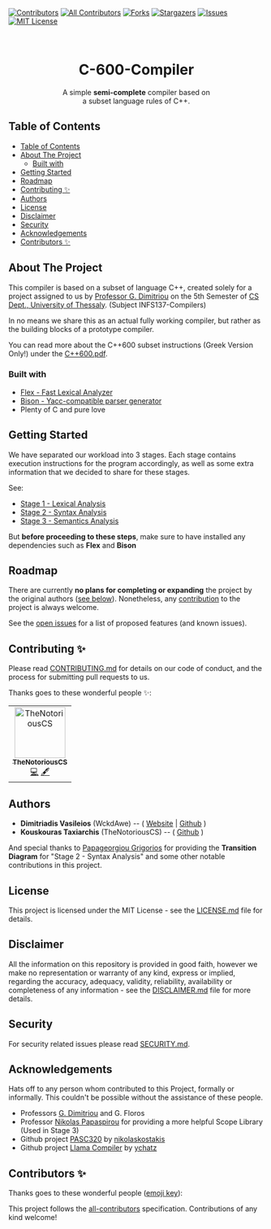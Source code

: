 ﻿[![Contributors][contributors-shield]][contributors-url]
[![All Contributors](https://img.shields.io/badge/all_contributors-1-orange.svg?style=flat-square)](#contributors)
[![Forks][forks-shield]][forks-url]
[![Stargazers][stars-shield]][stars-url]
[![Issues][issues-shield]][issues-url]
[![MIT License][license-shield]][license-url]

<br />
<p align="center">
  <h1 align="center">C-600-Compiler</h3>

  <p align="center">
    A simple <b>semi-complete</b> compiler based on
    <br>
    a subset language rules of C++.
  </p>
</p>

## Table of Contents

- [Table of Contents](#table-of-contents)
- [About The Project](#about-the-project)
  - [Built with](#built-with)
- [Getting Started](#getting-started)
- [Roadmap](#roadmap)
- [Contributing ✨](#contributing-%e2%9c%a8)
- [Authors](#authors)
- [License](#license)
- [Disclaimer](#disclaimer)
- [Security](#security)
- [Acknowledgements](#acknowledgements)
- [Contributors ✨](#contributors-%e2%9c%a8)



<!-- ABOUT THE PROJECT -->

## About The Project

This compiler is based on a subset of language C++, created solely for a project assigned to us by [Professor G. Dimitriou][GDIMITRIOU] on the 5th Semester of [CS Dept., University of Thessaly][CSUTH]. (Subject INFS137-Compilers)

In no means we share this as an actual fully working compiler, but rather as the building blocks of a prototype compiler.

You can read more about the C++600 subset instructions (Greek Version Only!) under the [C++600.pdf][C++600.pdf].

### Built with
 - [Flex - Fast Lexical Analyzer](http://gnuwin32.sourceforge.net/packages/flex.htm)
 - [Bison - Yacc-compatible parser generator](http://gnuwin32.sourceforge.net/packages/bison.htm)
 - Plenty of C and pure love
 


<!-- GETTING STARTED -->

## Getting Started

We have separated our workload into 3 stages. Each stage contains execution instructions for the program accordingly, as well as some extra information that we decided to share for these stages.

See:
 - [Stage 1 - Lexical Analysis][STAGE1]
 - [Stage 2 - Syntax Analysis][STAGE2]
 - [Stage 3 - Semantics Analysis][STAGE3]

But **before proceeding to these steps**, make sure to have installed any dependencies such as **Flex** and **Bison**



<!-- ROADMAP -->

## Roadmap

There are currently **no plans for completing or expanding** the project by the original authors ([see below](#authors)). Nonetheless, any [contribution](#contributing) to the project is always welcome.

See the [open issues][issues-url] for a list of proposed features (and known issues).



<!-- Contributing -->

## Contributing ✨

Please read [CONTRIBUTING.md][CONTRIBUTING] for details on our code of conduct, and the process for submitting pull requests to us.

Thanks goes to these wonderful people ✨:
<!-- ALL-CONTRIBUTORS-LIST:START - Do not remove or modify this section -->
<!-- prettier-ignore -->
<table>
  <tr>
    <td align="center"><a href="https://github.com/TheNotoriousCS"><img src="https://avatars0.githubusercontent.com/u/31367091?v=4" width="100px;" alt="TheNotoriousCS"/><br /><sub><b>TheNotoriousCS</b></sub></a><br /><a href="https://github.com/WckdAwe/C-600-Compiler/commits?author=TheNotoriousCS" title="Code">💻</a> <a href="#content-TheNotoriousCS" title="Content">🖋</a></td>
  </tr>
</table>
<!-- ALL-CONTRIBUTORS-LIST:END -->

<!-- Authors -->

## Authors
- **Dimitriadis Vasileios** (WckdAwe) --  ( [Website]( http://wckdawe.com) | [Github](https://github.com/wckdawe) )
- **Kouskouras Taxiarchis** (TheNotoriousCS) -- ( [Github](https://github.com/TheNotoriousCS) )

And special thanks to [Papageorgiou Grigorios](https://github.com/TheFamousFurious) for providing the **Transition Diagram** for "Stage 2 - Syntax Analysis" and some other notable contributions in this project.


<!-- License -->

## License

This project is licensed under the MIT License - see the [LICENSE.md][LICENSE] file for details. 



<!-- Disclaimer -->

## Disclaimer

All the information on this repository is provided in good faith, however we make no representation or warranty of any kind, express or implied, regarding the accuracy, adequacy, validity, reliability, availability or completeness of any information - see the [DISCLAIMER.md][DISCLAIMER] file for more details.



<!-- Security -->

## Security

For security related issues please read [SECURITY.md][SECURITY].



<!-- ACKNOWLEDGEMENTS -->

## Acknowledgements

Hats off to any person whom contributed to this Project, formally or informally. This couldn't be possible without the assistance of these people.

- Professors [G. Dimitriou][GDIMITRIOU] and G. Floros
- Professor [Nikolas Papaspirou](https://www.ece.ntua.gr/gr/staff/71) for providing a more helpful Scope Library (Used in Stage 3)
- Github project [PASC320](https://github.com/nikolaskostakis/Pasc320-Compiler) by [nikolaskostakis](https://github.com/nikolaskostakis)
- Github project [Llama Compiler](https://github.com/ychatz/compiler) by [ychatz](https://github.com/ychatz)












<!-- C600 Github related links -->
[STAGE1]: https://github.com/WckdAwe/C-600-Compiler/tree/master/1.%20Lexical%20Analysis
[STAGE2]: https://github.com/WckdAwe/C-600-Compiler/tree/master/2.%20Syntax%20Analysis
[STAGE3]: https://github.com/WckdAwe/C-600-Compiler/tree/master/3.%20Semantics%20Analysis
[CONTRIBUTING]: https://github.com/WckdAwe/C-600-Compiler/blob/master/CONTRIBUTING.md
[SECURITY]: https://github.com/WckdAwe/C-600-Compiler/blob/master/SECURITY.md
[LICENSE]: https://github.com/WckdAwe/C-600-Compiler/blob/master/LICENSE.md
[DISCLAIMER]: https://github.com/WckdAwe/C-600-Compiler/blob/master/DISCLAIMER.md



<!-- Helpful Links & People -->
[CSUTH]: http://cs.uth.gr/
[GDIMITRIOU]: https://www.e-ce.uth.gr/department/faculty/dimitriu/
[C++600.pdf]: https://github.com/WckdAwe/C-600-Compiler/blob/master/c%2B%2B600.pdf

<!-- othneildrew's Best-README-Template -->
[contributors-shield]: https://img.shields.io/github/contributors/WckdAwe/C-600-Compiler.svg?style=flat-square
[contributors-url]: https://github.com/WckdAwe/C-600-Compiler/graphs/contributors
[forks-shield]: https://img.shields.io/github/forks/WckdAwe/C-600-Compiler.svg?style=flat-square
[forks-url]: https://github.com/WckdAwe/C-600-Compiler/network/members
[stars-shield]: https://img.shields.io/github/stars/WckdAwe/C-600-Compiler.svg?style=flat-square
[stars-url]: https://github.com/WckdAwe/C-600-Compiler/stargazers
[issues-shield]: https://img.shields.io/github/issues/WckdAwe/C-600-Compiler.svg?style=flat-square
[issues-url]: https://github.com/WckdAwe/C-600-Compiler/issues
[license-shield]: https://img.shields.io/github/license/WckdAwe/C-600-Compiler.svg?style=flat-square
[license-url]: https://github.com/WckdAwe/C-600-Compiler/blob/master/LICENSE.md
## Contributors ✨

Thanks goes to these wonderful people ([emoji key](https://allcontributors.org/docs/en/emoji-key)):

<!-- ALL-CONTRIBUTORS-LIST:START - Do not remove or modify this section -->
<!-- prettier-ignore -->
<!-- ALL-CONTRIBUTORS-LIST:END -->

This project follows the [all-contributors](https://github.com/all-contributors/all-contributors) specification. Contributions of any kind welcome!